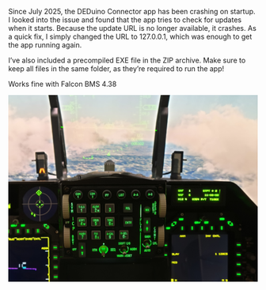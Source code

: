Since July 2025, the DEDuino Connector app has been crashing on startup. I looked into the issue and found that the app tries to check for updates when it starts. Because the update URL is no longer available, it crashes. As a quick fix, I simply changed the URL to 127.0.0.1, which was enough to get the app running again.

I’ve also included a precompiled EXE file in the ZIP archive. Make sure to keep all files in the same folder, as they’re required to run the app!

Works fine with Falcon BMS 4.38

![Alt text](bild.jpg)
